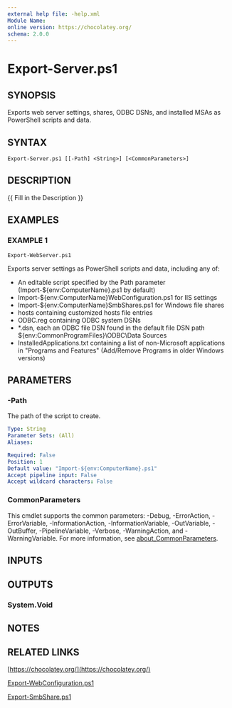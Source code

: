 ```yaml
---
external help file: -help.xml
Module Name:
online version: https://chocolatey.org/
schema: 2.0.0
---
```


# Export-Server.ps1

## SYNOPSIS
Exports web server settings, shares, ODBC DSNs, and installed MSAs as PowerShell scripts and data.

## SYNTAX

```
Export-Server.ps1 [[-Path] <String>] [<CommonParameters>]
```

## DESCRIPTION
{{ Fill in the Description }}

## EXAMPLES

### EXAMPLE 1
```
Export-WebServer.ps1
```

Exports server settings as PowerShell scripts and data, including any of:

- An editable script specified by the Path parameter (Import-${env:ComputerName}.ps1 by default)
- Import-${env:ComputerName}WebConfiguration.ps1 for IIS settings
- Import-${env:ComputerName}SmbShares.ps1 for Windows file shares
- hosts containing customized hosts file entries
- ODBC.reg containing ODBC system DSNs
- *.dsn, each an ODBC file DSN found in the default file DSN path ${env:CommonProgramFiles}\ODBC\Data Sources
- InstalledApplications.txt containing a list of non-Microsoft applications in "Programs and Features"
  (Add/Remove Programs in older Windows versions)

## PARAMETERS

### -Path
The path of the script to create.

```yaml
Type: String
Parameter Sets: (All)
Aliases:

Required: False
Position: 1
Default value: "Import-${env:ComputerName}.ps1"
Accept pipeline input: False
Accept wildcard characters: False
```

### CommonParameters
This cmdlet supports the common parameters: -Debug, -ErrorAction, -ErrorVariable, -InformationAction, -InformationVariable, -OutVariable, -OutBuffer, -PipelineVariable, -Verbose, -WarningAction, and -WarningVariable. For more information, see [about_CommonParameters](http://go.microsoft.com/fwlink/?LinkID=113216).

## INPUTS

## OUTPUTS

### System.Void
## NOTES

## RELATED LINKS

[https://chocolatey.org/](https://chocolatey.org/)

[Export-WebConfiguration.ps1]()

[Export-SmbShare.ps1]()

